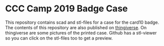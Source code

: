 # CCC Camp 2019 Badge Case

This repository contains scad and stl-files for a case for the card10 badge. The contents of this repository are also published on [thingiverse](https://www.thingiverse.com/thing:3769330). On thingiverse are some pictures of the printed case. Github has a stl-viewer so you can click on the stl-files too to get a preview.
